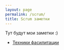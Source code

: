 ```yaml
---
layout: page
permalink: /scrum/
title: Scrum заметки
---
```


Тут будут мои заметки :)


- [Техники фасилитации](keresm.ru/scrum/2022-08-29-facilitation)
